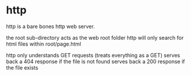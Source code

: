 # http
http is a bare bones http web server.

the root sub-directory acts as the web root folder
http will only search for html files within root/page.html

http only understands GET requests (treats everything as a GET)
serves back a 404 response if the file is not found
serves back a 200 response if the file exists
